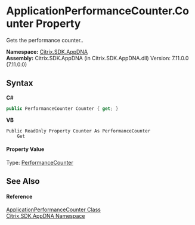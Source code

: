 # ApplicationPerformanceCounter.Counter Property 
 

Gets the performance counter..

**Namespace:**&nbsp;[Citrix.SDK.AppDNA](index.md)<br />**Assembly:**&nbsp;Citrix.SDK.AppDNA (in Citrix.SDK.AppDNA.dll) Version: 7.11.0.0 (7.11.0.0)

## Syntax

**C#**
```csharp
public PerformanceCounter Counter { get; }
```

**VB**
```vbnet
Public ReadOnly Property Counter As PerformanceCounter
	Get
```


#### Property Value
Type: <a href="8660002b-afa7-de77-1f3e-ada0f42c5865">PerformanceCounter</a>

## See Also


#### Reference
<a href="a517b9ca-5392-9e0a-130a-55b04403e36a">ApplicationPerformanceCounter Class</a><br /><a href="fe2d265b-410b-8b11-1eb4-a790e0b062bf">Citrix.SDK.AppDNA Namespace</a><br />